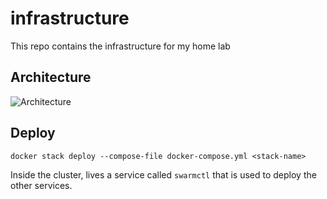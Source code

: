 # infrastructure

This repo contains the infrastructure for my home lab
## Architecture

![Architecture](https://i.gyazo.com/cd2ebab0d170fe6f2cbd27991c693b85.png)

## Deploy

```
docker stack deploy --compose-file docker-compose.yml <stack-name>
```

Inside the cluster, lives a service called `swarmctl` that is used to deploy the other services.